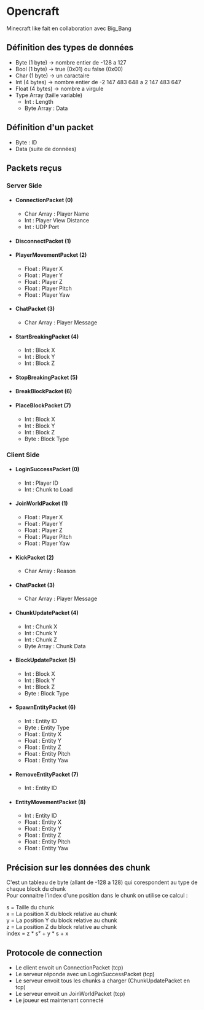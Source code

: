 <h1>Opencraft</h1>
<p>Minecraft like fait en collaboration avec Big_Bang</p>

<h2>Définition des types de données</h2>
<ul>
    <li>Byte (1 byte) -> nombre entier de -128 a 127</li>
    <li>Bool (1 byte) -> true (0x01) ou false (0x00)</li>
    <li>Char (1 byte) -> un caractaire</li>
    <li>Int (4 bytes) -> nombre entier de -2 147 483 648 a 2 147 483 647</li>
    <li>Float (4 bytes) -> nombre a virgule</li>
    <li>Type Array (taille variable)<ul>
        <li>Int : Length</li>
        <li>Byte Array : Data</li></ul>
</ul>


<h2>Définition d'un packet</h2>
<ul>
    <li>Byte : ID</li>
    <li>Data (suite de données)</li>
</ul>


<h2>Packets reçus</h2>
<h3>Server Side</h3>
<ul>
    <li>
        <h4>ConnectionPacket (0)</h4>
        <ul>
            <li>Char Array : Player Name</li>
            <li>Int : Player View Distance</li>
            <li>Int : UDP Port</li>
        </ul>
    </li>
    <li><h4>DisconnectPacket (1)</h4></li>
    <li>
        <h4>PlayerMovementPacket (2)</h4>
        <ul>
            <li>Float : Player X</li>
            <li>Float : Player Y</li>
            <li>Float : Player Z</li>
            <li>Float : Player Pitch</li>
            <li>Float : Player Yaw</li>
        </ul>
    </li>
    <li>
        <h4>ChatPacket (3)</h4>
        <ul>
            <li>Char Array : Player Message</li>
        </ul>
    </li>
    <li>
        <h4>StartBreakingPacket (4)</h4>
        <ul>
            <li>Int : Block X</li>
            <li>Int : Block Y</li>
            <li>Int : Block Z</li>
        </ul>
    </li>
    <li><h4>StopBreakingPacket (5)</h4></li>
    <li><h4>BreakBlockPacket (6)</h4></li>
    <li>
        <h4>PlaceBlockPacket (7)</h4>
        <ul>
            <li>Int : Block X</li>
            <li>Int : Block Y</li>
            <li>Int : Block Z</li>
            <li>Byte : Block Type</li>
        </ul>
    </li>
</ul>
<h3>Client Side</h3>
<ul>
    <li>
        <h4>LoginSuccessPacket (0)</h4>
        <ul>
            <li>Int : Player ID</li>
            <li>Int : Chunk to Load</li>
        </ul>
    </li>
    <li>
        <h4>JoinWorldPacket (1)</h4>
        <ul>
            <li>Float : Player X</li>
            <li>Float : Player Y</li>
            <li>Float : Player Z</li>
            <li>Float : Player Pitch</li>
            <li>Float : Player Yaw</li>
        </ul>
    </li>
    <li>
        <h4>KickPacket (2)</h4>
        <ul>
            <li>Char Array : Reason</li>
        </ul>
    </li>
    <li>
        <h4>ChatPacket (3)</h4>
        <ul>
            <li>Char Array : Player Message</li>
        </ul>
    </li>
    <li>
        <h4>ChunkUpdatePacket (4)</h4>
        <ul>
            <li>Int : Chunk X</li>
            <li>Int : Chunk Y</li>
            <li>Int : Chunk Z</li>
            <li>Byte Array : Chunk Data</li>
        </ul>
    </li>
    <li>
        <h4>BlockUpdatePacket (5)</h4>
        <ul>
            <li>Int : Block X</li>
            <li>Int : Block Y</li>
            <li>Int : Block Z</li>
            <li>Byte : Block Type</li>
        </ul>
    </li>
    <li>
        <h4>SpawnEntityPacket (6)</h4>
        <ul>
            <li>Int : Entity ID</li>
            <li>Byte : Entity Type</li>
            <li>Float : Entity X</li>
            <li>Float : Entity Y</li>
            <li>Float : Entity Z</li>
            <li>Float : Entity Pitch</li>
            <li>Float : Entity Yaw</li>
        </ul>
    </li>
    <li>
        <h4>RemoveEntityPacket (7)</h4>
        <ul>
            <li>Int : Entity ID</li>
        </ul>
    </li>
    <li>
        <h4>EntityMovementPacket (8)</h4>
        <ul>
            <li>Int : Entity ID</li>
            <li>Float : Entity X</li>
            <li>Float : Entity Y</li>
            <li>Float : Entity Z</li>
            <li>Float : Entity Pitch</li>
            <li>Float : Entity Yaw</li>
        </ul>
    </li>
</ul>

<h2>Précision sur les données des chunk</h2>
<p>
	C'est un tableau de byte (allant de -128 a 128) qui corespondent au type de chaque block du chunk<br>
	Pour connaitre l'index d'une position dans le chunk on utilise ce calcul :
</p>
<p>
	s = Taille du chunk<br>
	x = La position X du block relative au chunk<br>
	y = La position Y du block relative au chunk<br>
	z = La position Z du block relative au chunk<br>
	index = z * s² + y * s + x
</p>

<h2>Protocole de connection</h2>
<ul>
    <li>Le client envoit un ConnectionPacket (tcp)</li>
    <li>Le serveur réponde avec un LoginSuccessPacket (tcp)</li>
    <li>Le serveur envoit tous les chunks a charger (ChunkUpdatePacket en tcp)</li>
    <li>Le serveur envoit un JoinWorldPacket (tcp)</li>
    <li>Le joueur est maintenant connecté</li>
</ul>